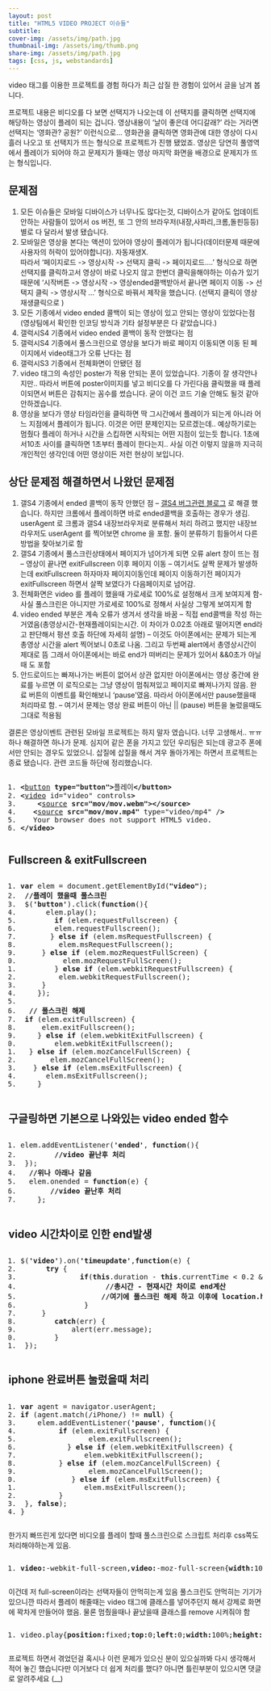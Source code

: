 ```yaml
---
layout: post
title: "HTML5 VIDEO PROJECT 이슈들"
subtitle: 
cover-img: /assets/img/path.jpg
thumbnail-img: /assets/img/thumb.png
share-img: /assets/img/path.jpg
tags: [css, js, webstandards]
---
```

<div class="entry-content">
    <p>video 태그를 이용한 프로젝트를 경험 하다가 최근 삽질 한 경험이 있어서 글을 남겨 봅니다. </p>
    <p>프로젝트 내용은 비디오를 다 보면 선택지가 나오는데 이 선택지를 클릭하면 선택지에 해당하는 영상이 플레이 되는 겁니다. 영상내용이 ‘날이 좋은데 어디갈래?’ 라는 거라면 선택지는 ‘영화관? 공원?’ 이런식으로… 영화관을 클릭하면 영화관에 대한 영상이 다시 흘러 나오고 또 선택지가 뜨는 형식으로 프로젝트가 진행 됐었죠. 영상은 당연히 풀영역에서 플레이가 되어야 하고 문제지가 뜰때는 영상 마지막 화면을 배경으로 문제지가 뜨는 형식입니다.</p>
    <p><span id="more-1026"></span></p>
    <h2>문제점</h2>
    <ol>
    <li>모든 이슈들은 모바일 디바이스가 너무나도 많다는것, 디바이스가 같아도 업데이트안하는 사람들이 있어서 os 버전, 또 그 안의 브라우저(내장,사파리,크롬,돌핀등등) 별로 다 달라서 발생 됐습니다.</li>
    <li>모바일은 영상을 본다는 액션이 있어야 영상이 플레이가 됩니다(데이터문제 때문에 사용자의 허락이 있어야합니다). 자동재생X.<br>따라서 ‘페이지로드 -&gt; 영상시작 -&gt; 선택지 클릭 -&gt; 페이지로드….’  형식으로 하면 선택지를 클릭하고서 영상이 바로 나오지 않고 한번더 클릭을해야하는 이슈가 있기 때문에 ‘시작버튼 -&gt; 영상시작 -&gt; 영상ended콜백받아서 끝나면 페이지 이동 -&gt; 선택지 클릭 -&gt; 영상시작 …’ 형식으로 바꿔서 제작을 했습니다. (선택지 클릭이 영상 재생클릭으로 )</li>
    <li>모든 기종에서 video ended 콜백이 되는 영상이 있고 안되는 영상이 있었다는점(영상팀에서 확인한 인코딩 방식과 기타 설정부분은 다 같았습니다.)</li>
    <li>갤럭시S4 기종에서 video ended 콜백이 동작 안했다는 점</li>
    <li>갤럭시S4 기종에서 풀스크린으로 영상을 보다가 바로 페이지 이동되면 이동 된 페이지에서 video태그가 오류 난다는 점</li>
    <li>갤럭시S3 기종에서 전체화면이 안됐던 점</li>
    <li>video 태그의 속성인 poster가 적용 안되는 폰이 있었습니다. 기종이 잘 생각안나지만.. 따라서 버튼에 poster이미지를 넣고 비디오를 다 가린다음 클릭했을 때 플레이되면서 버튼은 감춰지는 꼼수를 썼습니다. 굳이 이건 코드 기술 안해도 될것 같아 안하겠습니다.</li>
    <li>영상을 보다가 영상 타임라인을 클릭하면 딱 그시간에서 플레이가 되는게 아니라 어느 지점에서 플레이가 됩니다. 이것은 어떤 문제인지는 모르겠는데.. 예상하기로는 멈췄다 플레이 하거나 시간을 스킵하면 시작되는 어떤 지점이 있는듯 합니다. 1초에서10초 사이를 클릭하면 1초부터 플레이 한다는지.. 사실 이건 이렇지 않을까 지극히 개인적인 생각인데 어떤 영상이든 저런 현상이 보입니다.</li>
    </ol>
    <h2>상단 문제점 해결하면서 나왔던 문제점</h2>
    <ol>
    <li>갤S4 기종에서 ended 콜백이 동작 안했던 점 – <a href="https://ultimated2014.wordpress.com/2014/09/16/solved-html5-videoaudio-currenttimeended-%EB%AC%B8%EC%A0%9C%EC%A0%90/" target="_blank" title="새창">갤S4 버그관련 블로그</a> 로 해결 했습니다. 하지만 크롬에서 플레이하면 바로 ended콜백을 호출하는 경우가 생김. userAgent 로 크롬과 갤S4 내장브라우저로 분류해서 처리 하려고 했지만 내장브라우저도 userAgent 를 찍어보면 chrome 을 포함. 둘이 분류하기 힘들어서 다른 방법을 찾아보기로 함</li>
    <li>갤S4 기종에서 풀스크린상태에서 페이지가 넘어가게 되면 오류 alert 창이 뜨는 점 – 영상이 끝나면 exitFullscreen 이후 페이지 이동 – 여기서도 살짝 문제가 발생하는데 exitFullscreen 하자마자 페이지이동인데 페이지 이동하기전 페이지가 exitFullscreen 하면서 살짝 보였다가 다음페이지로 넘어감.</li>
    <li>전체화면은 video 를 플레이 했을때 가로세로 100%로 설정해서 크게 보여지게 함- 사실 풀스크린은 아니지만 가로세로 100%로 정해서 사실상 그렇게 보여지게 함 </li>
    <li>video ended 부분은 계속 오류가 생겨서 생각을 바꿈 – 직접 end콜백을 작성 하는거였음(총영상시간-현재플레이되는시간. 이 차이가 0.02초 아래로 떨어지면 end라고 판단해서 펑션 호출 하단에 자세히 설명) – 이것도 아이폰에서는 문제가 되는게 총영상 시간을 alert 찍어보니 0초로 나옴. 그리고 두번째 alert에서 총영상시간이 제대로 뜸 그래서 아이폰에서는 바로 end가 떠버리는 문제가 있어서 &amp;&amp;0초가 아닐때 도 포함</li>
    <li>안드로이드는 빠져나가는 버튼이 없어서 상관 없지만 아이폰에서는 영상 중간에 완료를 누르면 이 로직으로는 그냥 영상이 멈춰져있고 페이지로 빠져나가지 않음. 완료 버튼의 이벤트를 확인해보니 ‘pause’였음. 따라서 아이폰에서만 pause했을때 처리따로 함. – 여기서 문제는 영상 완료 버튼이 아닌 || (pause) 버튼을 눌렀을때도 그대로 적용됨</li>
    </ol>
    <p>결론은 영상이벤트 관련된 모바일 프로젝트는 하지 말자 였습니다. 너무 고생해서..  ㅠㅠ 하나 해결하면 하나가 문제. 심지어 같은 폰을 가지고 있던 우리팀은 되는데 광고주 폰에서만 안되는 경우도 있었으니. 삽질에 삽질을 해서 겨우 돌아가게는 하면서 프로젝트는 종료 됐습니다. 관련 코드들 하단에 정리했습니다.</p>
    <pre class="html cH_kip"><ol><li class="odd"><span><b class="interactive">&lt;</b><a href="http://tranbot.net/html5/the-button-element.html#the-button-element" class="interactive">button</a> <b class="interactive">type="button"</b><b class="interactive">&gt;</b>플레이<b class="interactive">&lt;/button</b><b class="interactive">&gt;</b></span></li><li class="even"><span><b class="embed">&lt;</b><a href="http://tranbot.net/html5/video.html#video" class="embed">video</a> id="video" controls<b class="embed">&gt;</b></span></li><li class="odd"><span>	<b class="text">&lt;</b><a href="http://tranbot.net/html5/video.html#the-source-element" class="text">source</a> <b class="text">src="mov/mov.webm"</b><b class="text">&gt;</b><b class="text">&lt;/source</b><b class="text">&gt;</b></span></li><li class="even"><span>	<b class="text">&lt;</b><a href="http://tranbot.net/html5/video.html#the-source-element" class="text">source</a> <b class="text">src="mov/mov.mp4"</b> type="video/mp4" /<b class="text">&gt;</b></span></li><li class="odd fifth"><span>	Your browser does not support HTML5 video.</span></li><li class="even"><span><b class="embed">&lt;/video</b><b class="embed">&gt;</b></span></li></ol></pre>
    <h2>Fullscreen &amp; exitFullscreen</h2>
    <pre class="js cH_kip"><ol><li class="odd"><span><b class="js">var</b> elem = document.getElementById(<b class="jsString">"video"</b>); </span></li><li class="even"><span>	<b class="comment">//플레이 했을때 풀스크린</b></span></li><li class="odd"><span>	$(<b class="jsString">'button'</b>).click(<b class="js">function</b>(){</span></li><li class="even"><span>		elem.play();</span></li><li class="odd fifth"><span>		<b class="js">if</b> (elem.requestFullscreen) {</span></li><li class="even"><span>		  elem.requestFullscreen();</span></li><li class="odd"><span>		} <b class="js">else</b> <b class="js">if</b> (elem.msRequestFullscreen) {</span></li><li class="even"><span>		  elem.msRequestFullscreen();</span></li><li class="odd"><span>		} <b class="js">else</b> <b class="js">if</b> (elem.mozRequestFullScreen) {</span></li><li class="even fifth"><span>		  elem.mozRequestFullScreen();</span></li><li class="odd"><span>		} <b class="js">else</b> <b class="js">if</b> (elem.webkitRequestFullscreen) {</span></li><li class="even"><span>		  elem.webkitRequestFullscreen();</span></li><li class="odd"><span>		}</span></li><li class="even"><span>	});</span></li><li class="odd fifth"><span></span></li><li class="even"><span>	<b class="comment">// 풀스크린 해제</b></span></li><li class="odd"><span>	<b class="js">if</b> (elem.exitFullscreen) {</span></li><li class="even"><span>		elem.exitFullscreen();</span></li><li class="odd"><span>	} <b class="js">else</b> <b class="js">if</b> (elem.webkitExitFullscreen) {</span></li><li class="even fifth"><span>		elem.webkitExitFullscreen();</span></li><li class="odd"><span>	} <b class="js">else</b> <b class="js">if</b> (elem.mozCancelFullScreen) {</span></li><li class="even"><span>		elem.mozCancelFullScreen();</span></li><li class="odd"><span>	} <b class="js">else</b> <b class="js">if</b> (elem.msExitFullscreen) {</span></li><li class="even"><span>		elem.msExitFullscreen();</span></li><li class="odd fifth"><span>	}</span></li></ol></pre>
    <h2>구글링하면 기본으로 나와있는 video ended 함수</h2>
    <pre class="js cH_kip"><ol><li class="odd"><span>elem.addEventListener(<b class="jsString">'ended'</b>, <b class="js">function</b>(){</span></li><li class="even"><span>		<b class="comment">//video 끝난후 처리</b></span></li><li class="odd"><span>	});</span></li><li class="even"><span>	<b class="comment">//위나 아래나 같음</b></span></li><li class="odd fifth"><span>	elem.onended = <b class="js">function</b>(e) {</span></li><li class="even"><span>		<b class="comment">//video 끝난후 처리</b></span></li><li class="odd"><span>    };</span></li></ol></pre>
    <h2>video 시간차이로 인한 end발생</h2>
    <pre class="js cH_kip"><ol><li class="odd"><span>$(<b class="jsString">'video'</b>).on(<b class="jsString">'timeupdate'</b>,<b class="js">function</b>(e) {</span></li><li class="even"><span>		<b class="js">try</b> {			</span></li><li class="odd"><span>				<b class="js">if</b>(<b class="js">this</b>.duration - <b class="js">this</b>.currentTime &lt; 0.2 &amp;&amp; <b class="js">this</b>.duration !=0 ) {</span></li><li class="even"><span>					<b class="comment">//총시간 - 현재시간 차이로 end계산</b></span></li><li class="odd fifth"><span>					<b class="comment">//여기에 풀스크린 해제 하고 이후에 location.href 로 페이지 이동</b></span></li><li class="even"><span>				}</span></li><li class="odd"><span>		}</span></li><li class="even"><span>		<b class="js">catch</b>(err) {</span></li><li class="odd"><span>			alert(err.message);</span></li><li class="even fifth"><span>		}</span></li><li class="odd"><span>	});</span></li></ol></pre>
    <h2>iphone 완료버튼 눌렀을때 처리</h2>
    <pre class="js cH_kip"><ol><li class="odd"><span><b class="js">var</b> agent = navigator.userAgent;</span></li><li class="even"><span><b class="js">if</b> (agent.match(/iPhone/) != <b class="js">null</b>) {</span></li><li class="odd"><span>	elem.addEventListener(<b class="jsString">'pause'</b>, <b class="js">function</b>(){</span></li><li class="even"><span>			<b class="js">if</b> (elem.exitFullscreen) {</span></li><li class="odd fifth"><span>				elem.exitFullscreen();</span></li><li class="even"><span>			} <b class="js">else</b> <b class="js">if</b> (elem.webkitExitFullscreen) {</span></li><li class="odd"><span>				elem.webkitExitFullscreen();</span></li><li class="even"><span>			} <b class="js">else</b> <b class="js">if</b> (elem.mozCancelFullScreen) {</span></li><li class="odd"><span>				elem.mozCancelFullScreen();</span></li><li class="even fifth"><span>			} <b class="js">else</b> <b class="js">if</b> (elem.msExitFullscreen) {</span></li><li class="odd"><span>				elem.msExitFullscreen();</span></li><li class="even"><span>			}</span></li><li class="odd"><span>	}, <b class="js">false</b>);</span></li><li class="even"><span>}</span></li></ol></pre>
    <p>한가지 빠뜨린게 있다면 비디오를 플레이 할때 풀스크린으로 스크립트 처리후 css쪽도 처리해야하는게 있음. </p>
    <pre class="css cH_kip"><ol><li class="odd"><span><b class="css">video:</b>-webkit-full-screen,<b class="css">video:</b>-moz-full-screen{<b class="css">width:</b>100%;<b class="css">height:</b>100%;}</span></li></ol></pre>
    <p>이건데 저 full-screen이라는 선택자들이 안먹히는게 있음 풀스크린도 안먹히는 기기가 있으니깐 따라서 플레이 해줄때는 video 태그에 클래스를 넣어주던지 해서 강제로 화면에 꽉차게 만들어야 했음. 물론 멈췄을때나 끝났을때 클래스를 remove 시켜줘야 함</p>
    <pre class="css cH_kip"><ol><li class="odd"><span>video.play{<b class="css">position:</b>fixed;<b class="css">top:</b>0;<b class="css">left:</b>0;<b class="css">width:</b>100%;<b class="css">height:</b>100%;}</span></li></ol></pre>
    <p>프로젝트 하면서 겪었던걸 혹시나 이런 문제가 있으신 분이 있으실까봐 다시 생각해서 적어 놓긴 했습니다만 이거보다 더 쉽게 처리를 했다? 아니면 틀린부분이 있으시면 댓글로 알려주세요 (__)</p>
</div>